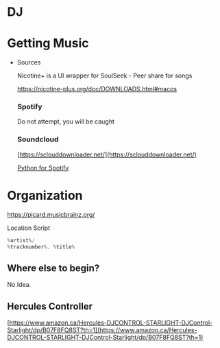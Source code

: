 # DJ

# Getting Music

- Sources
    
    Nicotine+ is a UI wrapper for SoulSeek - Peer share for songs
    
    https://nicotine-plus.org/doc/DOWNLOADS.html#macos
    
    ### Spotify
    
    Do not attempt, you will be caught
    
    ### Soundcloud
    
    [https://sclouddownloader.net/](https://sclouddownloader.net/)
    
    [Python for Spotify](Python%20for%20Spotify%202f73e425b6824a08b14bf79bf35a98ca.md)
    

# Organization

https://picard.musicbrainz.org/

Location Script

```jsx
%artist%/
%tracknumber%. %title%
```

## Where else to begin?

No Idea.

## Hercules Controller

[https://www.amazon.ca/Hercules-DJCONTROL-STARLIGHT-DJControl-Starlight/dp/B07F8FQ8ST?th=1](https://www.amazon.ca/Hercules-DJCONTROL-STARLIGHT-DJControl-Starlight/dp/B07F8FQ8ST?th=1)